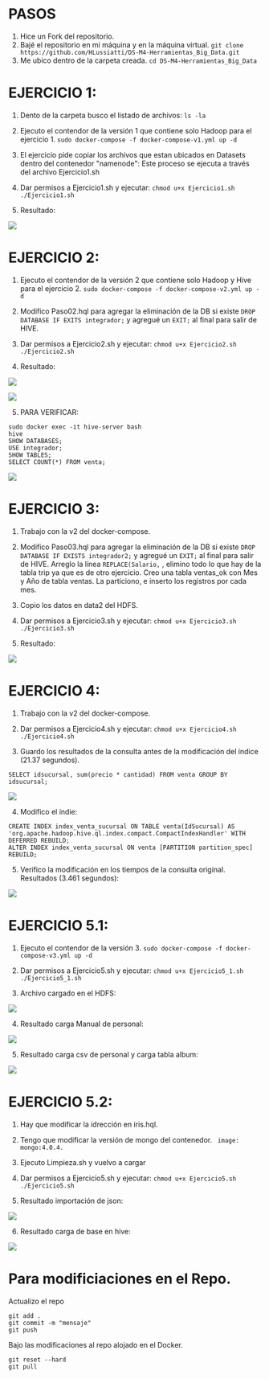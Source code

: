 # PASOS
1. Hice un Fork del repositorio.
2. Bajé el repositorio en mi máquina y en la máquina virtual.
``` git clone https://github.com/HLussiatti/DS-M4-Herramientas_Big_Data.git ```
3. Me ubico dentro de la carpeta creada.
``` cd DS-M4-Herramientas_Big_Data ```


# EJERCICIO 1:
1. Dento de la carpeta busco el listado de archivos:
```ls -la ```

2. Ejecuto el contendor de la versión 1 que contiene solo Hadoop para el ejercicio 1.
``` sudo docker-compose -f docker-compose-v1.yml up -d ```

3. El ejercicio pide copiar los archivos que estan ubicados en Datasets dentro del contenedor "namenode":
Este proceso se ejecuta a través del archivo Ejercicio1.sh

4. Dar permisos a Ejercicio1.sh y ejecutar: 
``` chmod u+x Ejercicio1.sh ```
``` ./Ejercicio1.sh ```

5. Resultado:

![](Ejercicio_1_HDFS.png)



# EJERCICIO 2:
1. Ejecuto el contendor de la versión 2 que contiene solo Hadoop y Hive para el ejercicio 2.
``` sudo docker-compose -f docker-compose-v2.yml up -d ```

2. Modifico Paso02.hql para agregar la eliminación de la DB si existe ```DROP DATABASE IF EXITS integrador;``` y agregué un ```EXIT;``` al final para salir de HIVE.

3. Dar permisos a Ejercicio2.sh y ejecutar: 
``` chmod u+x Ejercicio2.sh ```
``` ./Ejercicio2.sh ```

4. Resultado:

![](Ejercicio_2_HDFS.png)

![](Ejercicio_2_SQL_1.png)

5. PARA VERIFICAR:
``` 
sudo docker exec -it hive-server bash
hive
SHOW DATABASES;
USE integrador;
SHOW TABLES;
SELECT COUNT(*) FROM venta;
```

![](Ejercicio_2_SQL_2.png)


# EJERCICIO 3:
1. Trabajo con la v2 del docker-compose.

2. Modifico Paso03.hql para agregar la eliminación de la DB si existe ```DROP DATABASE IF EXISTS integrador2;``` y agregué un ```EXIT;``` al final para salir de HIVE. Arreglo la línea ```REPLACE(Salario,``` , elimino todo lo que hay de la tabla trip ya que es de otro ejercicio. Creo una tabla ventas_ok con Mes y Año de tabla ventas. La particiono, e inserto los registros por cada mes.

3. Copio los datos en data2 del HDFS.

4. Dar permisos a Ejercicio3.sh y ejecutar:
``` chmod u+x Ejercicio3.sh ```
``` ./Ejercicio3.sh ```

5. Resultado:

![](Ejercicio_3_HDFS.png)




# EJERCICIO 4:
1. Trabajo con la v2 del docker-compose.

2. Dar permisos a Ejercicio4.sh y ejecutar: 
``` chmod u+x Ejercicio4.sh ```
``` ./Ejercicio4.sh ```

3. Guardo los resultados de la consulta antes de la modificación del índice (21.37 segundos).

```SELECT idsucursal, sum(precio * cantidad) FROM venta GROUP BY idsucursal;```

![](Ejercicio_4_SQL_1.png)

4. Modifico el índie:

```
CREATE INDEX index_venta_sucursal ON TABLE venta(IdSucursal) AS 'org.apache.hadoop.hive.ql.index.compact.CompactIndexHandler' WITH DEFERRED REBUILD;
ALTER INDEX index_venta_sucursal ON venta [PARTITION partition_spec] REBUILD; 
```

5. Verifico la modificación en los tiempos de la consulta original. Resultados  (3.461 segundos):

![](Ejercicio_4_SQL_2.png)



# EJERCICIO 5.1:
1. Ejecuto el contendor de la versión 3.
``` sudo docker-compose -f docker-compose-v3.yml up -d ```

2. Dar permisos a Ejercicio5.sh y ejecutar:
``` chmod u+x Ejercicio5_1.sh ```
``` ./Ejercicio5_1.sh ```

3. Archivo cargado en el HDFS:

![](Ejercicio_5_1_HDFS_1.png)


4. Resultado carga Manual de personal:

![](Ejercicio_5_1_HBase_1.png)


5. Resultado carga csv de personal y carga tabla album:

![](Ejercicio_5_1_HBase_2.png)


# EJERCICIO 5.2:
1. Hay que modificar la idrección en iris.hql.

2. Tengo que modificar la versión de mongo del contenedor.
``` image: mongo:4.0.4.```

3. Ejecuto Limpieza.sh y vuelvo a cargar

4. Dar permisos a Ejercicio5.sh y ejecutar:
``` chmod u+x Ejercicio5.sh ```
``` ./Ejercicio5.sh ```

5. Resultado importación de json:

![](Ejercicio_5_HBase_1.png)


6. Resultado carga de base en hive:

![](Ejercicio_5_HBase_2.png)




# Para modificiaciones en el Repo.
Actualizo el repo
```
git add .
git commit -m "mensaje"
git push
```
Bajo las modificaciones al repo alojado en el Docker.
```
git reset --hard
git pull
```







    